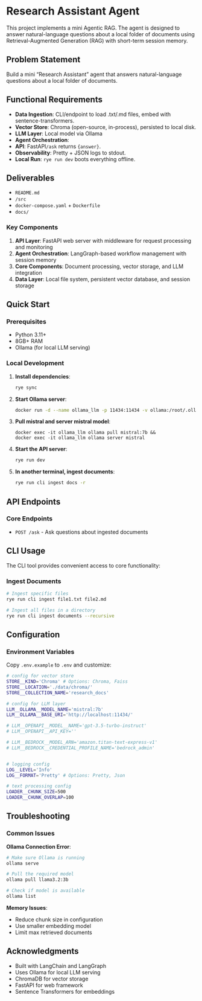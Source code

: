 # Research Assistant Agent

This project implements a mini Agentic RAG. The agent is designed to answer natural-language questions about a local folder of documents using Retrieval-Augmented Generation (RAG) with short-term session memory.

## Problem Statement
Build a mini “Research Assistant” agent that answers natural-language questions about a local folder of documents.

## Functional Requirements
- **Data Ingestion**: CLI/endpoint to load .txt/.md files, embed with sentence-transformers.
- **Vector Store**: Chroma (open-source, in-process), persisted to local disk.
- **LLM Layer**: Local model via Ollama 
- **Agent Orchestration**: 
- **API**: FastAPI`/ask` returns `{answer}`.
- **Observability**: Pretty + JSON logs to stdout.
- **Local Run**: `rye run dev` boots everything offline.


## Deliverables
- `README.md`
- `/src`
- `docker-compose.yaml` + `Dockerfile`
- `docs/`

### Key Components

1. **API Layer**: FastAPI web server with middleware for request processing and monitoring
2. **Agent Orchestration**: LangGraph-based workflow management with session memory
3. **Core Components**: Document processing, vector storage, and LLM integration
4. **Data Layer**: Local file system, persistent vector database, and session storage

## Quick Start

### Prerequisites

- Python 3.11+
- 8GB+ RAM
- Ollama (for local LLM serving)


### Local Development

1. **Install dependencies**:
   ```bash
   rye sync
   ```

2. **Start Ollama server**:
   ```bash
   docker run -d --name ollama_llm -p 11434:11434 -v ollama:/root/.ollama ollama/ollama
   ```
3. **Pull mistral and server mistral model**:
    ```
    docker exec -it ollama_llm ollama pull mistral:7b &&
    docker exec -it ollama_llm ollama server mistral
    ```

3. **Start the API server**:
   ```bash
   rye run dev
   ```

4. **In another terminal, ingest documents**:
   ```bash
   rye run cli ingest docs -r
   ```

## API Endpoints

### Core Endpoints

- `POST /ask` - Ask questions about ingested documents

## CLI Usage

The CLI tool provides convenient access to core functionality:

### Ingest Documents
```bash
# Ingest specific files
rye run cli ingest file1.txt file2.md

# Ingest all files in a directory
rye run cli ingest documents --recursive
```

## Configuration

### Environment Variables

Copy `.env.example` to `.env` and customize:

```bash
# config for vector store
STORE__KIND='Chroma' # Options: Chroma, Faiss
STORE__LOCATION='./data/chroma/'
STORE__COLLECTION_NAME='research_docs'

# config for LLM layer
LLM__OLLAMA__MODEL_NAME='mistral:7b'
LLM__OLLAMA__BASE_URI='http://localhost:11434/'

# LLM__OPENAPI__MODEL__NAME='gpt-3.5-turbo-instruct'
# LLM__OPENAPI__API_KEY=''

# LLM__BEDROCK__MODEL_ARN='amazon.titan-text-express-v1'
# LLM__BEDROCK__CREDENTIAL_PROFILE_NAME='bedrock_admin'


# logging config
LOG__LEVEL='Info'
LOG__FORMAT='Pretty' # Options: Pretty, Json

# text processing config
LOADER__CHUNK_SIZE=500
LOADER__CHUNK_OVERLAP=100
```

## Troubleshooting

### Common Issues

**Ollama Connection Error**:
```bash
# Make sure Ollama is running
ollama serve

# Pull the required model
ollama pull llama3.2:3b

# Check if model is available
ollama list
```

**Memory Issues**:
- Reduce chunk size in configuration
- Use smaller embedding model
- Limit max retrieved documents


## Acknowledgments

- Built with LangChain and LangGraph
- Uses Ollama for local LLM serving
- ChromaDB for vector storage
- FastAPI for web framework
- Sentence Transformers for embeddings

